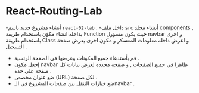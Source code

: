 # React-Routing-Lab
-أنشاء مشروع جديد باسم `react-02-lab` .
-داخل ملف `src` أنشاء مجلد  components , بداخله انشاء مكوّن باستخدام طريقة Function حيت يكون مسؤول navbar   و اخرى باستخدام طريقة Class و اعرض داخله معلومات المعسكر و مكون اخرى يعرض صفحة التسجيل   .
- قم بأستدعاء جميع المكونات وعرضها في الصفحة الرئسية .
- إجعل مكون navbar ظاهرا في جميع الصفحات , و صفحه محدده لعرض بيانات كل صفحة على حده .
- ضع عنوان مخصص (URL) لكل صفحة .
- ضع خيارات التنقل بين صفحات المشروع في الـnavbar . 
